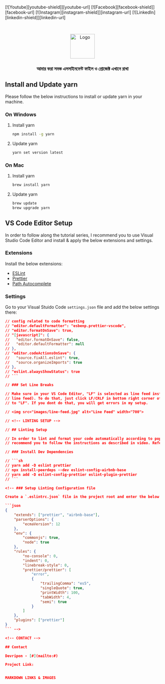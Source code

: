 [![Youtube][youtube-shield]][youtube-url] [![Facebook][facebook-shield]][facebook-url]
[![Instagram][instagram-shield]][instagram-url] [![LinkedIn][linkedin-shield]][linkedin-url]

<!-- PROJECT LOGO -->
<br />
<p align="center">
  <a href="#">
    <img src="" alt="Logo" width="80" height="80">
  </a>

  <h3 align="center">আমার করা সমস্ত এসসাইনমেন্ট ফাইল ও প্রোজেক্ট এখানে রাখা</h3>

<!-- TABLE OF CONTENTS -->

<!-- ## Table of Contents -->

<!-- - [Table of Contents](#table-of-contents)
- [Install and Update yarn](#install-and-update-yarn)
  - [On Windows](#on-windows)
  - [On Mac](#on-mac)
- [VS Code Editor Setup](#vs-code-editor-setup)
  - [Extensions](#extensions)
  - [Settings](#settings)
- [Contact](#contact) -->

<!-- UPDATE NODE -->

<!-- ## Update Node

Please follow the below instructions to update node in your machine:

### Windows

1. Update npm
    ```sh
    npm install npm@latest -g
    ```
2. Clear npm cache
    ```sh
    npm cache clean -f
    ```
3. Install n
    ```sh
    npm install -g n
    ```
4. Update node to latest version
    ```sh
    n latest
    ```

### Mac

1. With Homebrew
    ```sh
    brew update
    brew upgrade node
    ```

<!-- INSTALL & UPDATE YARN -->

## Install and Update yarn

Please follow the below instructions to install or update yarn in your machine.

### On Windows

1. Install yarn
    ```sh
    npm install -g yarn
    ```
2. Update yarn
    ```sh
    yarn set version latest
    ```

### On Mac

1. Install yarn
    ```sh
    brew install yarn
    ```
2. Update yarn
    ```sh
    brew update
    brew upgrade yarn
    ```

<!-- EDITOR SETUP -->

## VS Code Editor Setup

In order to follow along the tutorial series, I recommend you to use Visual Studio Code Editor and
install & apply the below extensions and settings.

### Extensions

Install the below extensions:

-   [ESLint](https://marketplace.visualstudio.com/items?itemName=dbaeumer.vscode-eslint)
-   [Prettier](https://marketplace.visualstudio.com/items?itemName=esbenp.prettier-vscode)
-   [Path Autocomplete](https://marketplace.visualstudio.com/items?itemName=ionutvmi.path-autocomplete)

### Settings

Go to your Visual Stuido Code `settings.json` file and add the below settings there:

````json -->
// config related to code formatting
// "editor.defaultFormatter": "esbenp.prettier-vscode",
// "editor.formatOnSave": true,
// "[javascript]": {
//   "editor.formatOnSave": false,
//   "editor.defaultFormatter": null
// },
// "editor.codeActionsOnSave": {
//   "source.fixAll.eslint": true,
//   "source.organizeImports": true
// },
// "eslint.alwaysShowStatus": true
// ```

// ### Set Line Breaks

// Make sure in your VS Code Editor, "LF" is selected as line feed instead of CRLF (Carriage return and
// line feed). To do that, just click LF/CRLF in bottom right corner of editor, click it and change it
// to "LF". If you dont do that, you will get errors in my setup.

// <img src="images/line-feed.jpg" alt="Line Feed" width="700">

// <!-- LINTING SETUP -->

// ## Linting Setup

// In order to lint and format your code automatically according to popular airbnb style guide, I
// recommend you to follow the instructions as described in video. References are as below.

// ### Install Dev Dependencies

// ```sh
// yarn add -D eslint prettier
// npx install-peerdeps --dev eslint-config-airbnb-base
// yarn add -D eslint-config-prettier eslint-plugin-prettier
// ```

<!-- ### Setup Linting Configuration file

Create a `.eslintrc.json` file in the project root and enter the below contents:

```json
{
    "extends": ["prettier", "airbnb-base"],
    "parserOptions": {
        "ecmaVersion": 12
    },
    "env": {
        "commonjs": true,
        "node": true
    },
    "rules": {
        "no-console": 0,
        "indent": 0,
        "linebreak-style": 0,
        "prettier/prettier": [
            "error",
            {
                "trailingComma": "es5",
                "singleQuote": true,
                "printWidth": 100,
                "tabWidth": 4,
                "semi": true
            }
        ]
    },
    "plugins": ["prettier"]
}
``` -->

<!-- CONTACT -->

## Contact

Devripon - [#](mailto:#)

Project Link:


MARKDOWN LINKS & IMAGES
````
